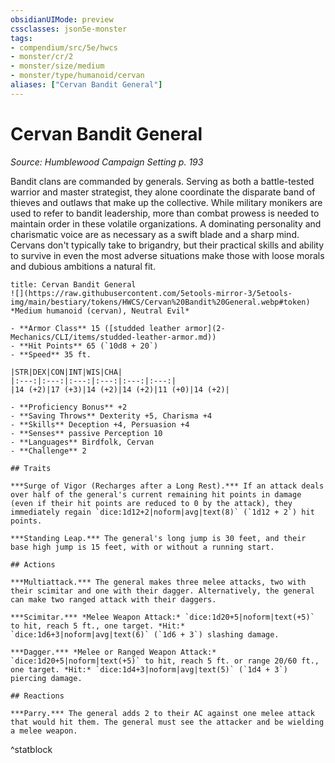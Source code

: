 ```yaml
---
obsidianUIMode: preview
cssclasses: json5e-monster
tags:
- compendium/src/5e/hwcs
- monster/cr/2
- monster/size/medium
- monster/type/humanoid/cervan
aliases: ["Cervan Bandit General"]
---
```

# Cervan Bandit General
*Source: Humblewood Campaign Setting p. 193*  

Bandit clans are commanded by generals. Serving as both a battle-tested warrior and master strategist, they alone coordinate the disparate band of thieves and outlaws that make up the collective. While military monikers are used to refer to bandit leadership, more than combat prowess is needed to maintain order in these volatile organizations. A dominating personality and charismatic voice are as necessary as a swift blade and a sharp mind. Cervans don't typically take to brigandry, but their practical skills and ability to survive in even the most adverse situations make those with loose morals and dubious ambitions a natural fit.

```ad-statblock
title: Cervan Bandit General
![](https://raw.githubusercontent.com/5etools-mirror-3/5etools-img/main/bestiary/tokens/HWCS/Cervan%20Bandit%20General.webp#token)
*Medium humanoid (cervan), Neutral Evil*

- **Armor Class** 15 ([studded leather armor](2-Mechanics/CLI/items/studded-leather-armor.md))
- **Hit Points** 65 (`10d8 + 20`)
- **Speed** 35 ft.

|STR|DEX|CON|INT|WIS|CHA|
|:---:|:---:|:---:|:---:|:---:|:---:|
|14 (+2)|17 (+3)|14 (+2)|14 (+2)|11 (+0)|14 (+2)|

- **Proficiency Bonus** +2
- **Saving Throws** Dexterity +5, Charisma +4
- **Skills** Deception +4, Persuasion +4
- **Senses** passive Perception 10
- **Languages** Birdfolk, Cervan
- **Challenge** 2

## Traits

***Surge of Vigor (Recharges after a Long Rest).*** If an attack deals over half of the general's current remaining hit points in damage (even if their hit points are reduced to 0 by the attack), they immediately regain `dice:1d12+2|noform|avg|text(8)` (`1d12 + 2`) hit points.

***Standing Leap.*** The general's long jump is 30 feet, and their base high jump is 15 feet, with or without a running start.

## Actions

***Multiattack.*** The general makes three melee attacks, two with their scimitar and one with their dagger. Alternatively, the general can make two ranged attack with their daggers.

***Scimitar.*** *Melee Weapon Attack:* `dice:1d20+5|noform|text(+5)` to hit, reach 5 ft., one target. *Hit:* `dice:1d6+3|noform|avg|text(6)` (`1d6 + 3`) slashing damage.

***Dagger.*** *Melee or Ranged Weapon Attack:* `dice:1d20+5|noform|text(+5)` to hit, reach 5 ft. or range 20/60 ft., one target. *Hit:* `dice:1d4+3|noform|avg|text(5)` (`1d4 + 3`) piercing damage.

## Reactions

***Parry.*** The general adds 2 to their AC against one melee attack that would hit them. The general must see the attacker and be wielding a melee weapon.
```
^statblock